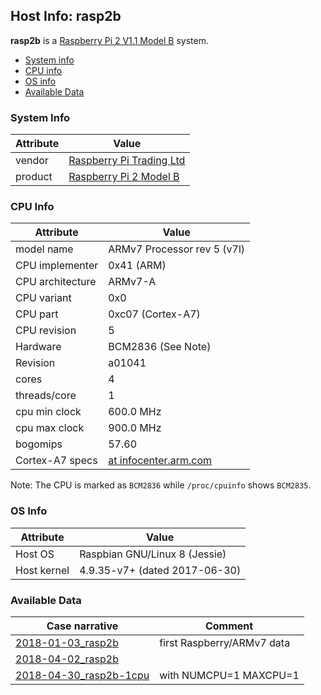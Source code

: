 ## Host Info: rasp2b

**rasp2b** is a [Raspberry Pi 2 V1.1 Model B](https://www.raspberrypi.org/products/raspberry-pi-2-model-b/) system.

- [System info](#user-content-sys)
- [CPU info](#user-content-cpu)
- [OS info](#user-content-os)
- [Available Data](#user-content-data)

### <a id="sys">System Info</a>

| Attribute   | Value |
| ----------- | ----- |
| vendor      | [Raspberry Pi Trading Ltd](https://www.raspberrypi.org/) |
| product     | [Raspberry Pi 2 Model B](https://www.raspberrypi.org/products/raspberry-pi-2-model-b/) |

### <a id="cpu">CPU Info</a>

| Attribute | Value |
| --------- | ----- |
| model name       | ARMv7 Processor rev 5 (v7l) |
| CPU implementer  | 0x41 (ARM) |
| CPU architecture | ARMv7-A |
| CPU variant      | 0x0 |
| CPU part         | 0xc07 (Cortex-A7) |
| CPU revision     | 5 |
| Hardware         | BCM2836 (See Note) |
| Revision         | a01041 |
| cores            | 4 |
| threads/core     | 1 |
| cpu min clock    | 600.0 MHz |
| cpu max clock    | 900.0 MHz |
| bogomips         | 57.60 |
| Cortex-A7 specs  | [at infocenter.arm.com](http://infocenter.arm.com/help/index.jsp?topic=/com.arm.doc.ddi0464f/BABCBFDF.html) |

Note: The CPU is marked as `BCM2836` while `/proc/cpuinfo` shows `BCM2835`.

### <a id="os">OS Info</a>

| Attribute | Value |
| --------- | ----- |
| Host OS      | Raspbian GNU/Linux 8 (Jessie) |
| Host kernel  | 4.9.35-v7+ (dated 2017-06-30) |

### <a id="data">Available Data</a>

| Case narrative | Comment |
| -------------- | ------- |
| [2018-01-03_rasp2b](2018-01-03_rasp2b.md) | first Raspberry/ARMv7 data |
| [2018-04-02_rasp2b](2018-04-02_rasp2b.md) |  |
| [2018-04-30_rasp2b-1cpu](2018-04-30_rasp2b-1cpu.md) | with NUMCPU=1 MAXCPU=1 |
